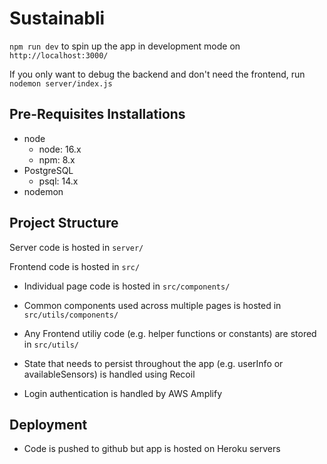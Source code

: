 # Sustainabli

`npm run dev` to spin up the app in development mode on `http://localhost:3000/`

If you only want to debug the backend and don't need the frontend, run `nodemon server/index.js`

## Pre-Requisites Installations

- node
  - node: 16.x
  - npm: 8.x
- PostgreSQL
  - psql: 14.x
- nodemon

## Project Structure

Server code is hosted in `server/`

Frontend code is hosted in `src/`

- Individual page code is hosted in `src/components/`

- Common components used across multiple pages is hosted in `src/utils/components/`

- Any Frontend utiliy code (e.g. helper functions or constants) are stored in `src/utils/`

- State that needs to persist throughout the app (e.g. userInfo or availableSensors) is handled using Recoil

- Login authentication is handled by AWS Amplify

## Deployment

- Code is pushed to github but app is hosted on Heroku servers

